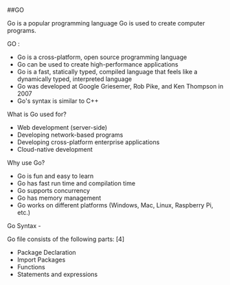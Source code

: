 ##GO

Go is a popular programming language
Go is used to create computer programs.


GO :

- Go is a cross-platform, open source programming language
- Go can be used to create high-performance applications
- Go is a fast, statically typed, compiled language that feels like a dynamically typed, interpreted language
- Go was developed at Google Griesemer, Rob Pike, and Ken Thompson in 2007
- Go's syntax is similar to C++


What is Go used for?

- Web development (server-side)
- Developing network-based programs
- Developing cross-platform enterprise applications
- Cloud-native development


Why use Go?

- Go is fun and easy to learn
- Go has fast run time and compilation time
- Go supports concurrency
- Go has memory management
- Go works on different platforms (Windows, Mac, Linux, Raspberry Pi, etc.)



Go Syntax - 

Go file consists of the following parts: [4]

- Package Declaration
- Import Packages
- Functions
- Statements and expressions

